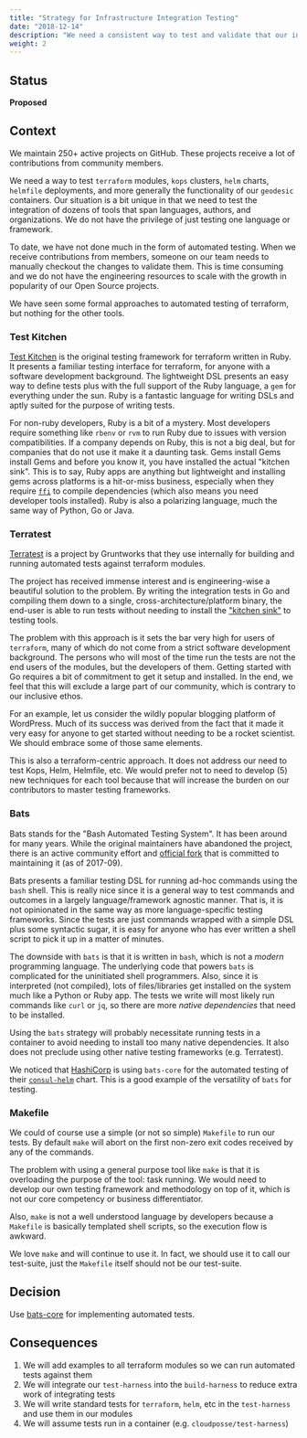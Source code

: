```yaml
---
title: "Strategy for Infrastructure Integration Testing"
date: "2018-12-14" 
description: "We need a consistent way to test and validate that our infrastructure automation (`kops`, `helm`, `terraform` modules, etc) are working correctly."
weight: 2
---
```


## Status

**Proposed**

## Context

We maintain 250+ active projects on GitHub. These projects receive a lot of contributions from community members. 

We need a way to test `terraform` modules, `kops` clusters, `helm` charts, `helmfile` deployments, and more generally the functionality of our `geodesic` containers.
Our situation is a bit unique in that we need to test the integration of dozens of tools that span languages, authors, and organizations. We do not have the privilege of just testing one language or framework.

To date, we have not done much in the form of automated testing. When we receive contributions from members, someone on our team needs to manually checkout the changes to validate them. This is time consuming and we do not have the engineering resources to scale with the growth in popularity of our Open Source projects.

We have seen some formal approaches to automated testing of terraform, but nothing for the other tools.

### Test Kitchen

[Test Kitchen](https://github.com/newcontext-oss/kitchen-terraform) is the original testing framework for terraform written in Ruby. It presents a familiar testing interface for terraform, for anyone with a software development background. The lightweight DSL presents an easy way to define tests plus with the full support of the Ruby language, a `gem` for everything under the sun. Ruby is a fantastic language for writing DSLs and aptly suited for the purpose of writing tests.

For non-ruby developers, Ruby is a bit of a mystery. Most developers require something like `rbenv` or `rvm` to run Ruby due to issues with version compatibilities. If a company depends on Ruby, this is not a big deal, but for companies that do not use it make it a daunting task. Gems install Gems install Gems and before you know it, you have installed the actual "kitchen sink". This is to say, Ruby apps are anything but lightweight and installing gems across platforms is a hit-or-miss business, especially when they require [`ffi`](https://github.com/ffi/ffi) to compile dependencies (which also means you need developer tools installed). Ruby is also a polarizing language, much the same way of Python, Go or Java.

### Terratest

[Terratest](https://github.com/gruntwork-io/terratest) is a project by Gruntworks that they use internally for building and running automated tests against terraform modules.

The project has received immense interest and is engineering-wise a beautiful solution to the problem. By writing the integration tests in Go and compiling them down to a single, cross-architecture/platform binary, the end-user is able to run tests without needing to install the ["kitchen sink"](https://en.wikipedia.org/wiki/Scope_creep) to testing tools.

The problem with this approach is it sets the bar very high for users of `terraform`, many of which do not come from a strict software development background.
The persons who will most of the time run the tests are not the end users of the modules, but the developers of them. Getting started with Go requires a bit of commitment to get it setup and installed. In the end, we feel that this will exclude a large part of our community, which is contrary to our inclusive ethos.

For an example, let us consider the wildly popular blogging platform of WordPress. Much of its success was derived from the fact that it made it very easy
for anyone to get started without needing to be a rocket scientist. We should embrace some of those same elements.  

This is also a terraform-centric approach. It does not address our need to test Kops, Helm, Helmfile, etc. We would prefer not to need to develop (5) new
techniques for each tool because that will increase the burden on our contributors to master testing frameworks.

### Bats

Bats stands for the "Bash Automated Testing System". It has been around for many years. While the original maintainers have abandoned the project, there is an active community effort and [official fork](https://github.com/bats-core/bats-core) that is committed to maintaining it (as of 2017-09).

Bats presents a familiar testing DSL for running ad-hoc commands using the `bash` shell. This is really nice since it is a general way to test commands and outcomes in a largely language/framework agnostic manner. That is, it is not opinionated in the same way as more language-specific testing frameworks.
Since the tests are just commands wrapped with a simple DSL plus some syntactic sugar, it is easy for anyone who has ever written a shell script to pick it up in a matter of minutes.

The downside with `bats` is that it is written in `bash`, which is not a *modern* programming language. The underlying code that powers `bats` is complicated
for the uninitiated shell programmers. Also, since it is interpreted (not compiled), lots of files/libraries get installed on the system much like a Python or Ruby app. The tests we write will most likely run commands like `curl` or `jq`, so there are more *native dependencies* that need to be installed.

Using the `bats` strategy will probably necessitate running tests in a container to avoid needing to install too many native dependencies. It also does not preclude using other native testing frameworks (e.g. Terratest).

We noticed that [HashiCorp](https://www.hashicorp.com/) is using `bats-core` for the automated testing of their [`consul-helm`](https://github.com/hashicorp/consul-helm) chart. This is a good example of the versatility of `bats` for testing.

### Makefile

We could of course use a simple (or not so simple) `Makefile` to run our tests. By default `make` will abort on the first non-zero exit codes received by any of the commands. 

The problem with using a general purpose tool like `make` is that it is overloading the purpose of the tool: task running. We would need to develop
our own testing framework and methodology on top of it, which is not our core competency or business differentiator.

Also, `make` is not a well understood language by developers because a `Makefile` is basically templated shell scripts, so the execution flow is awkward. 

We love `make` and will continue to use it. In fact, we should use it to call our test-suite, just the `Makefile` itself should not be our test-suite.

## Decision

Use [bats-core](https://github.com/bats-core/bats-core) for implementing automated tests.

## Consequences

1. We will add examples to all terraform modules so we can run automated tests against them
2. We will integrate our `test-harness` into the `build-harness` to reduce extra work of integrating tests
3. We will write standard tests for `terraform`, `helm`, etc in the `test-harness` and use them in our modules
4. We will assume tests run in a container (e.g. `cloudposse/test-harness`)